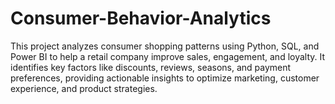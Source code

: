 # Consumer-Behavior-Analytics
This project analyzes consumer shopping patterns using Python, SQL, and Power BI to help a retail company improve sales, engagement, and loyalty. It identifies key factors like discounts, reviews, seasons, and payment preferences, providing actionable insights to optimize marketing, customer experience, and product strategies.
